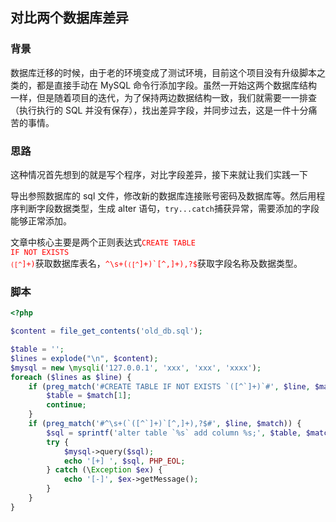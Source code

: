 
## 对比两个数据库差异

### 背景

数据库迁移的时候，由于老的环境变成了测试环境，目前这个项目没有升级脚本之类的，都是直接手动在 MySQL 命令行添加字段。虽然一开始这两个数据库结构一样，但是随着项目的迭代，为了保持两边数据结构一致，我们就需要一一排查（执行执行的 SQL 并没有保存），找出差异字段，并同步过去，这是一件十分痛苦的事情。

### 思路
这种情况首先想到的就是写个程序，对比字段差异，接下来就让我们实践一下  

导出参照数据库的 sql 文件，修改新的数据库连接账号密码及数据库等。然后用程序判断字段数据类型，生成 alter 语句，`try...catch`捕获异常，需要添加的字段能够正常添加。  

文章中核心主要是两个正则表达式<code style="color:red;">CREATE TABLE IF NOT EXISTS `([^`]+)</code>获取数据库表名，<code style="color:red;">^\s+(`([^`]+)`[^,]+),?$</code>获取字段名称及数据类型。

### 脚本
```php
<?php

$content = file_get_contents('old_db.sql');

$table = '';
$lines = explode("\n", $content);
$mysql = new \mysqli('127.0.0.1', 'xxx', 'xxx', 'xxxx');
foreach ($lines as $line) {
    if (preg_match('#CREATE TABLE IF NOT EXISTS `([^`]+)`#', $line, $match)) {
        $table = $match[1];
        continue;
    }
    if (preg_match('#^\s+(`([^`]+)`[^,]+),?$#', $line, $match)) {
        $sql = sprintf('alter table `%s` add column %s;', $table, $match[1]);
        try {
            $mysql->query($sql);
            echo '[+] ', $sql, PHP_EOL;
        } catch (\Exception $ex) {
            echo '[-]', $ex->getMessage();
        }
    }
}
```